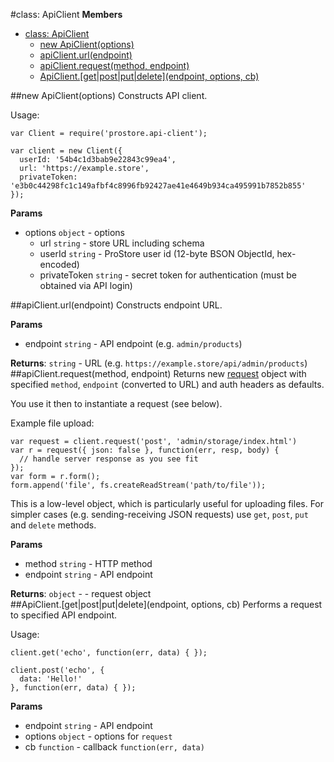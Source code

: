 <a name="ApiClient"></a>
#class: ApiClient
**Members**

* [class: ApiClient](#ApiClient)
  * [new ApiClient(options)](#new_ApiClient)
  * [apiClient.url(endpoint)](#ApiClient#url)
  * [apiClient.request(method, endpoint)](#ApiClient#request)
  * [ApiClient.[get|post|put|delete](endpoint, options, cb)](#ApiClient.[get|post|put|delete])

<a name="new_ApiClient"></a>
##new ApiClient(options)
Constructs API client.

Usage:

```
var Client = require('prostore.api-client');

var client = new Client({
  userId: '54b4c1d3bab9e22843c99ea4',
  url: 'https://example.store',
  privateToken: 'e3b0c44298fc1c149afbf4c8996fb92427ae41e4649b934ca495991b7852b855'
});
```

**Params**

- options `object` - options  
  - url `string` - store URL including schema  
  - userId `string` - ProStore user id (12-byte BSON ObjectId, hex-encoded)  
  - privateToken `string` - secret token for authentication
  (must be obtained via API login)  

<a name="ApiClient#url"></a>
##apiClient.url(endpoint)
Constructs endpoint URL.

**Params**

- endpoint `string` - API endpoint (e.g. `admin/products`)  

**Returns**: `string` - URL (e.g. `https://example.store/api/admin/products`)  
<a name="ApiClient#request"></a>
##apiClient.request(method, endpoint)
Returns new [request](https://github.com/request/request) object
with specified `method`, `endpoint` (converted to URL) and auth headers
as defaults.

You use it then to instantiate a request (see below).

Example file upload:

```
var request = client.request('post', 'admin/storage/index.html')
var r = request({ json: false }, function(err, resp, body) {
  // handle server response as you see fit
});
var form = r.form();
form.append('file', fs.createReadStream('path/to/file'));
```

This is a low-level object, which is particularly useful for uploading files.
For simpler cases (e.g. sending-receiving JSON requests) use `get`, `post`,
`put` and `delete` methods.

**Params**

- method `string` - HTTP method  
- endpoint `string` - API endpoint  

**Returns**: `object` - - request object  
<a name="ApiClient.[get|post|put|delete]"></a>
##ApiClient.[get|post|put|delete](endpoint, options, cb)
Performs a request to specified API endpoint.

Usage:

```
client.get('echo', function(err, data) { });

client.post('echo', {
  data: 'Hello!'
}, function(err, data) { });
```

**Params**

- endpoint `string` - API endpoint  
- options `object` - options for `request`  
- cb `function` - callback `function(err, data)`  

